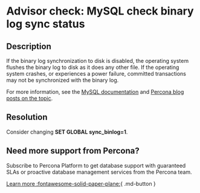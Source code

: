 # Advisor check: MySQL check binary log sync status

## Description

If the binary log synchronization to disk is disabled, the operating system flushes the binary log to disk as it does any other file. If the operating system crashes, or experiences a power failure, committed transactions may not be synchronized with the binary log.

For more information, see the [MySQL documentation](https://dev.mysql.com/doc/refman/8.0/en/replication-options-binary-log.html#sysvar_sync_binlog)
and [Percona blog posts on the topic](https://www.percona.com/blog/2018/05/04/how-binary-logs-and-filesystems-affect-mysql-performance/).

## Resolution

Consider changing **SET GLOBAL sync_binlog=1**.

## Need more support from Percona?

Subscribe to Percona Platform to get database support with guaranteed SLAs or proactive database management services from the Percona team.

[Learn more :fontawesome-solid-paper-plane:](https://per.co.na/subscribe){ .md-button }

